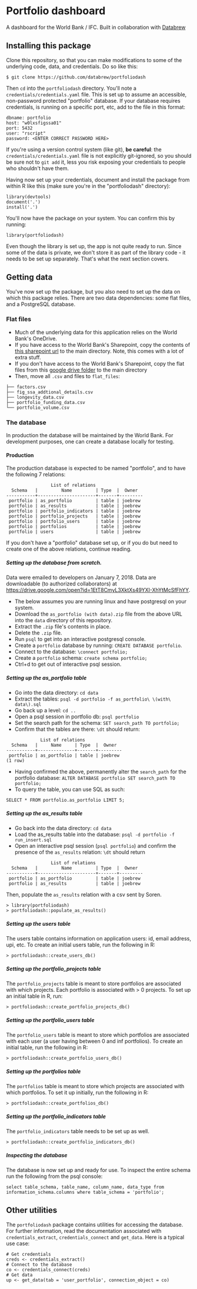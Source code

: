 # Portfolio dashboard
A dashboard for the World Bank / IFC. Built in collaboration with [Databrew](http://datbrew.cc)

## Installing this package

Clone this repository, so that you can make modifications to some of the underlying code, data, and credentials. Do so like this:

```
$ git clone https://github.com/databrew/portfoliodash
```

Then `cd` into the `portfoliodash` directory. You'll note a `credentials/credentials.yaml` file. This is set up to assume an accessible, non-password protected "portfolio" database. If your database requires credentials, is running on a specific port, etc, add to the file in this format:

```
dbname: portfolio
host: "w0lxsfigssa01"
port: 5432
user: "rscript"
password: <ENTER CORRECT PASSWORD HERE>
```

If you're using a version control system (like git), **be careful**: the `credentials/credentials.yaml` file is not explicitly git-ignored, so you should be sure not to `git add` it, less you risk exposing your credentials to people who shouldn't have them.

Having now set up your credentials, document and install the package from within R like this (make sure you're in the "portfoliodash" directory):

```
library(devtools)
document('.')
install('.')
```

You'll now have the package on your system. You can confirm this by running:
```
library(portfoliodash)
```

Even though the library is set up, the app is not quite ready to run. Since some of the data is private, we don't store it as part of the library code - it needs to be set up separately. That's what the next section covers.

## Getting data  

You've now set up the package, but you also need to set up the data on which this package relies. There are two data dependencies: some flat files, and a PostgreSQL database.

### Flat files

- Much of the underlying data for this application relies on the World Bank's OneDrive. 
- If you have access to the World Bank's Sharepoint, copy the contents of [this sharepoint url](https://worldbankgroup-my.sharepoint.com/personal/sburi_ifc_org/Documents/FIG%20SSA%20MEL/MEL%20Program%20Operations/Knowledge%20Products/Dashboards%20%26%20Viz/Portfolio%20Dashboard/portfolio_dashboard?csf=1&e=BZReQ1) to the main directory. Note, this comes with a lot of extra stuff.
- If you don't have access to the World Bank's Sharepoint, copy the flat files from this [google drive folder](https://drive.google.com/open?id=16dc1BUjjtSTc372U2qLcgMtlG5Hc-ZwS) to the main directory
- Then, move all `.csv` and files to `flat_files`:
```
├── factors.csv
├── fig_ssa_addtional_details.csv
├── longevity_data.csv
├── portfolio_funding_data.csv
└── portfolio_volume.csv
```

### The database

In production the database will be maintained by the World Bank. For development purposes, one can create a database locally for testing.

#### Production

The production database is expected to be named "portfolio", and to have the following 7 relations:

```
                 List of relations
  Schema   |         Name         | Type  |  Owner  
-----------+----------------------+-------+---------
 portfolio | as_portfolio         | table | joebrew
 portfolio | as_results           | table | joebrew
 portfolio | portfolio_indicators | table | joebrew
 portfolio | portfolio_projects   | table | joebrew
 portfolio | portfolio_users      | table | joebrew
 portfolio | portfolios           | table | joebrew
 portfolio | users                | table | joebrew

```

If you don't have a "portfolio" database set up, or if you do but need to create one of the above relations, continue reading.

##### Setting up the database from scratch.

Data were emailed to developers on January 7, 2018. Data are downloadable (to authorized collaborators) at https://drive.google.com/open?id=1EtT8CmyL3XktXs49YXI-XhYtMcSfFhYY. 

- The below assumes you are running linux and have postgresql on your system.
- Download the `as_portfolio (with data).zip` file from the above URL into the `data` directory of this repository.
- Extract the `.zip` file's contents in place. 
- Delete the `.zip` file.
- Run `psql` to get into an interactive postgresql console.
- Create a `portfolio` database by running: `CREATE DATABASE portfolio`.
- Connect to the database: `\connect portfolio;`
- Create a `portfolio` schema: `create schema portfolio;`
- Ctrl+d to get out of interactive psql session.

##### Setting up the as_portfolio table

- Go into the data directory: `cd data`
- Extract the tables: `psql -d portfolio -f as_portfolio\ \(with\ data\).sql`
- Go back up a level: `cd ..`
- Open a psql session in portfolio db: `psql portfolio`
- Set the search path for the schema: `SET search_path TO portfolio;`
- Confirm that the tables are there: `\dt` should return:
```
             List of relations
  Schema   |     Name     | Type  |  Owner  
-----------+--------------+-------+---------
 portfolio | as_portfolio | table | joebrew
(1 row)
```
- Having confirmed the above, permanently alter the `search_path` for the portfolio database: `ALTER DATABASE portfolio SET search_path TO portfolio;`
- To query the table, you can use SQL as such:
```
SELECT * FROM portfolio.as_portfolio LIMIT 5;
```


##### Setting up the as_results table

- Go back into the data directory: `cd data`
- Load the as_results table into the database: `psql -d portfolio -f run_insert.sql`
- Open an interactive psql session (`psql portfolio`) and confirm the presence of the `as_results` relation: `\dt` should return
```
                 List of relations
  Schema   |         Name         | Type  |  Owner  
-----------+----------------------+-------+---------
 portfolio | as_portfolio         | table | joebrew
 portfolio | as_results           | table | joebrew
```

Then, populate the `as_results` relation with a csv sent by Soren.

```
> library(portfoliodash)
> portfoliodash::populate_as_results()
```

##### Setting up the users table

The users table contains information on application users: id, email address, upi, etc. To create an initial users table, run the following in R:

```
> portfoliodash::create_users_db()
```

##### Setting up the portfolio_projects table

The `portfolio_projects` table is meant to store portfolios are associated with which projects. Each portfolio is associated with > 0 projects. To set up an initial table in R, run: 

```
> portfoliodash::create_portfolio_projects_db()
```

##### Setting up the portfolio_users table

The `portfolio_users` table is meant to store which portfolios are associated with each user (a user having between 0 and inf portfolios). To create an initial table, run the following in R:

```
> portfoliodash::create_portfolio_users_db()
```
##### Setting up the portfolios table

The `portfolios` table is meant to store which projects are associated with which portfolios. To set it up initially, run the following in R:

```
> portfoliodash::create_portfolios_db()
```

##### Setting up the portfolio_indicators table

The `portfolio_indicators` table needs to be set up as well. 

```
> portfoliodash::create_portfolio_indicators_db()
```

##### Inspecting the database

The database is now set up and ready for use. To inspect the entire schema run the following from the psql console:

```
select table_schema, table_name, column_name, data_type from information_schema.columns where table_schema = 'portfolio';
```

## Other utilities

The `portfoliodash` package contains utilities for accessing the database. For further information, read the documentation associated with `credentials_extract`, `credentials_connect` and `get_data`. Here is a typical use case:

```
# Get credentials
creds <- credentials_extract()
# Connect to the database
co <- credentials_connect(creds)
# Get data
up <- get_data(tab = 'user_portfolio', connection_object = co)
```
